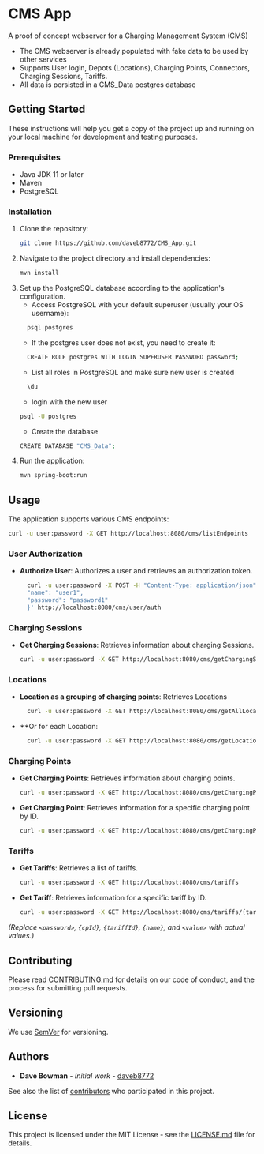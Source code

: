 
# CMS App
A proof of concept webserver for a Charging Management System (CMS) 
* The CMS webserver is already populated with fake data to be used by other services
* Supports User login, Depots (Locations), Charging Points, Connectors, Charging Sessions, Tariffs.
* All data is persisted in a CMS_Data postgres database

## Getting Started

These instructions will help you get a copy of the project up and running on your local machine for development and testing purposes.

### Prerequisites

- Java JDK 11 or later
- Maven
- PostgreSQL

### Installation

1. Clone the repository:
   ```bash
   git clone https://github.com/daveb8772/CMS_App.git
   ```
2. Navigate to the project directory and install dependencies:
   ```bash
   mvn install
   ```
3. Set up the PostgreSQL database according to the application's configuration.
    * Access PostgreSQL with your default superuser (usually your OS username):
    ```bash
      psql postgres
    ```
    * If the postgres user does not exist, you need to create it:
    ```bash
      CREATE ROLE postgres WITH LOGIN SUPERUSER PASSWORD password;
    ```
    * List all roles in PostgreSQL and make sure new user is created
    ```bash
      \du
    ```
   * login with the new user
    ```bash
    psql -U postgres
    ```
   * Create the database
    ```bash
    CREATE DATABASE "CMS_Data";
    ```
4. Run the application:
   ```bash
   mvn spring-boot:run
   ```

## Usage

The application supports various CMS endpoints:
  ```bash
  curl -u user:password -X GET http://localhost:8080/cms/listEndpoints
  ```


### User Authorization

- **Authorize User**: Authorizes a user and retrieves an authorization token.
  ```bash
    curl -u user:password -X POST -H "Content-Type: application/json"  -d '{
    "name": "user1",
    "password": "password1"
    }' http://localhost:8080/cms/user/auth
  ```

### Charging Sessions
- **Get Charging Sessions**: Retrieves information about charging Sessions.
    ```bash
    curl -u user:password -X GET http://localhost:8080/cms/getChargingSessions
    ```


### Locations

- **Location as a grouping of charging points**: Retrieves Locations
  ```bash
    curl -u user:password -X GET http://localhost:8080/cms/getAllLocationInfo
    ```
- **Or for each Location:
  ```bash
    curl -u user:password -X GET http://localhost:8080/cms/getLocationInfo/{name}
    ```

### Charging Points

- **Get Charging Points**: Retrieves information about charging points.
    ```bash
    curl -u user:password -X GET http://localhost:8080/cms/getChargingPoints
    ```
- **Get Charging Point**: Retrieves information for a specific charging point by ID.

  ```bash
  curl -u user:password -X GET http://localhost:8080/cms/getChargingPoint/{cpId}
  ```



### Tariffs

- **Get Tariffs**: Retrieves a list of tariffs.
  ```bash
  curl -u user:password -X GET http://localhost:8080/cms/tariffs
  ```
- **Get Tariff**: Retrieves information for a specific tariff by ID.
  ```bash
  curl -u user:password -X GET http://localhost:8080/cms/tariffs/{tariffId}
  ```
  
_(Replace `<password>`, `{cpId}`, `{tariffId}`, `{name}`, and `<value>` with actual values.)_

## Contributing

Please read [CONTRIBUTING.md](link-to-contributing-file) for details on our code of conduct, and the process for submitting pull requests.

## Versioning

We use [SemVer](http://semver.org/) for versioning.

## Authors

- **Dave Bowman** - *Initial work* - [daveb8772](https://github.com/daveb8772)

See also the list of [contributors](https://github.com/daveb8772/CMS_App/contributors) who participated in this project.

## License

This project is licensed under the MIT License - see the [LICENSE.md](LICENSE.md) file for details.
